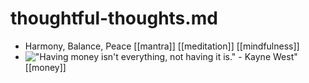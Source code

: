# thoughtful-thoughts.md

-   Harmony, Balance, Peace [[mantra]] [[meditation]] [[mindfulness]]
-   !["Having money isn't everything, not having it is." - Kayne West"](https://cdn.due.com/blog/wp-content/uploads/2016/01/having-money-isnt-everything.png) [[money]]
